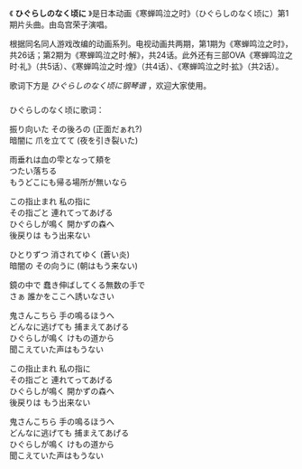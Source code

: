

《 **ひぐらしのなく顷に** 》是日本动画《寒蝉鸣泣之时》（ひぐらしのなく顷に）第1期片头曲。由岛宫荣子演唱。

  

根据同名同人游戏改编的动画系列。电视动画共两期，第1期为《寒蝉鸣泣之时》，共26话；第2期为《寒蝉鸣泣之时·解》，共24话。此外还有三部OVA《寒蝉鸣泣之时·礼》（共5话）、《寒蝉鸣泣之时·煌》（共4话）、《寒蝉鸣泣之时·拡》（共2话）。

  

歌词下方是 _ひぐらしのなく顷に钢琴谱_ ，欢迎大家使用。

###  
ひぐらしのなく顷に歌词：

  
振り向いた その後ろの (正面だぁれ?)  
暗闇に 爪を立てて (夜を引き裂いた)

雨垂れは血の雫となって頬を  
つたい落ちる  
もうどこにも帰る場所が無いなら

この指止まれ 私の指に  
その指ごと 連れてってあげる  
ひぐらしが鳴く 開かずの森へ  
後戻りは もう出来ない

ひとりずつ 消されてゆく (蒼い炎)  
暗闇の その向うに (朝はもう来ない)

鏡の中で 蠢き伸ばしてくる無数の手で  
さぁ 誰かをここへ誘いなさい

鬼さんこちら 手の鳴るほうへ  
どんなに逃げても 捕まえてあげる  
ひぐらしが鳴く けもの道から  
聞こえていた声はもうない

この指止まれ 私の指に  
その指ごと 連れてってあげる  
ひぐらしが鳴く 開かずの森へ  
後戻りは もう出来ない

鬼さんこちら 手の鳴るほうへ  
どんなに逃げても 捕まえてあげる  
ひぐらしが鳴く けもの道から  
聞こえていた声はもうない

